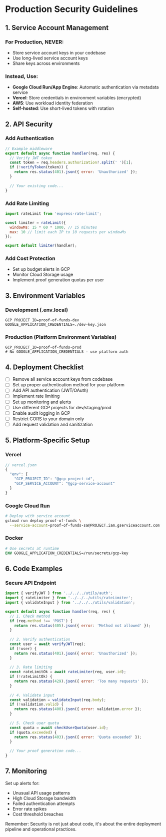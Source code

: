 # Production Security Guidelines

## 1. Service Account Management

### For Production, NEVER:
- Store service account keys in your codebase
- Use long-lived service account keys
- Share keys across environments

### Instead, Use:
- **Google Cloud Run/App Engine**: Automatic authentication via metadata service
- **Vercel**: Store credentials in environment variables (encrypted)
- **AWS**: Use workload identity federation
- **Self-hosted**: Use short-lived tokens with rotation

## 2. API Security

### Add Authentication
```javascript
// Example middleware
export default async function handler(req, res) {
  // Verify JWT token
  const token = req.headers.authorization?.split(' ')[1];
  if (!verifyToken(token)) {
    return res.status(401).json({ error: 'Unauthorized' });
  }
  
  // Your existing code...
}
```

### Add Rate Limiting
```javascript
import rateLimit from 'express-rate-limit';

const limiter = rateLimit({
  windowMs: 15 * 60 * 1000, // 15 minutes
  max: 10 // limit each IP to 10 requests per windowMs
});

export default limiter(handler);
```

### Add Cost Protection
- Set up budget alerts in GCP
- Monitor Cloud Storage usage
- Implement proof generation quotas per user

## 3. Environment Variables

### Development (.env.local)
```
GCP_PROJECT_ID=proof-of-funds-dev
GOOGLE_APPLICATION_CREDENTIALS=./dev-key.json
```

### Production (Platform Environment Variables)
```
GCP_PROJECT_ID=proof-of-funds-prod
# No GOOGLE_APPLICATION_CREDENTIALS - use platform auth
```

## 4. Deployment Checklist

- [ ] Remove all service account keys from codebase
- [ ] Set up proper authentication method for your platform
- [ ] Add API authentication (JWT/OAuth)
- [ ] Implement rate limiting
- [ ] Set up monitoring and alerts
- [ ] Use different GCP projects for dev/staging/prod
- [ ] Enable audit logging in GCP
- [ ] Restrict CORS to your domain only
- [ ] Add request validation and sanitization

## 5. Platform-Specific Setup

### Vercel
```javascript
// vercel.json
{
  "env": {
    "GCP_PROJECT_ID": "@gcp-project-id",
    "GCP_SERVICE_ACCOUNT": "@gcp-service-account"
  }
}
```

### Google Cloud Run
```bash
# Deploy with service account
gcloud run deploy proof-of-funds \
  --service-account=proof-of-funds-sa@PROJECT.iam.gserviceaccount.com
```

### Docker
```dockerfile
# Use secrets at runtime
ENV GOOGLE_APPLICATION_CREDENTIALS=/run/secrets/gcp-key
```

## 6. Code Examples

### Secure API Endpoint
```javascript
import { verifyJWT } from '../../../utils/auth';
import { rateLimiter } from '../../../utils/rateLimiter';
import { validateInput } from '../../../utils/validation';

export default async function handler(req, res) {
  // 1. Check method
  if (req.method !== 'POST') {
    return res.status(405).json({ error: 'Method not allowed' });
  }
  
  // 2. Verify authentication
  const user = await verifyJWT(req);
  if (!user) {
    return res.status(401).json({ error: 'Unauthorized' });
  }
  
  // 3. Rate limiting
  const rateLimitOk = await rateLimiter(req, user.id);
  if (!rateLimitOk) {
    return res.status(429).json({ error: 'Too many requests' });
  }
  
  // 4. Validate input
  const validation = validateInput(req.body);
  if (!validation.valid) {
    return res.status(400).json({ error: validation.error });
  }
  
  // 5. Check user quota
  const quota = await checkUserQuota(user.id);
  if (quota.exceeded) {
    return res.status(403).json({ error: 'Quota exceeded' });
  }
  
  // Your proof generation code...
}
```

## 7. Monitoring

Set up alerts for:
- Unusual API usage patterns
- High Cloud Storage bandwidth
- Failed authentication attempts
- Error rate spikes
- Cost threshold breaches

Remember: Security is not just about code, it's about the entire deployment pipeline and operational practices.